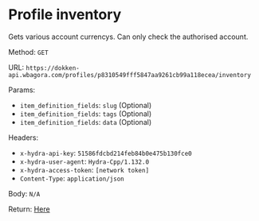 # Profile inventory

Gets various account currencys. Can only check the authorised account.

Method: `GET`

URL: `https://dokken-api.wbagora.com/profiles/p8310549fff5847aa9261cb99a118ecea/inventory`

Params:

 - `item_definition_fields`: `slug` (Optional)
 - `item_definition_fields`: `tags` (Optional)
 - `item_definition_fields`: `data` (Optional)
 
Headers:

 - `x-hydra-api-key`: `51586fdcbd214feb84b0e475b130fce0`
 - `x-hydra-user-agent`: `Hydra-Cpp/1.132.0`
 - `x-hydra-access-token`: `[network token]`
 - `Content-Type`: `application/json`

Body: `N/A`

Return: [Here](response.json)
